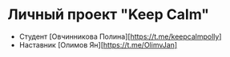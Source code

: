 # Личный проект "Keep Calm"

* Студент [Овчинникова Полина][https://t.me/keepcalmpolly]
* Наставник [Олимов Ян][https://t.me/OlimvJan]
